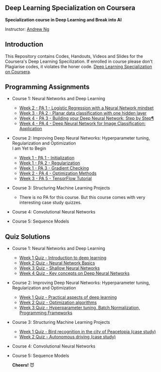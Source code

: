 ## Deep Learning Specialization on Coursera


**Specialization course in Deep Learning and Break into AI**

Instructor: [Andrew Ng](http://www.andrewng.org/)

## Introduction


This Repository contains Codes, Handouts, Videos and Slides for the Coursera's Deep Learning Specilization. If enrolled in course please don't Plagiarise codes, it violates the honer code. [Deep Learning Specialization on Coursera](https://www.coursera.org/specializations/deep-learning).


## Programming Assignments

- Course 1: Neural Networks and Deep Learning

  - [Week 2 - PA 1 - Logistic Regression with a Neural Network mindset](https://github.com/akhilesh-k/DeepLearning-AI-Specialization/blob/master/Neural%20Networks%20and%20Deep%20Learning/LogisticRegression/Logistic%20Regression%20with%20a%20Neural%20Network%20mindset-v3.ipynb)
  - [Week 3 - PA 2 - Planar data classification with one hidden layer](https://github.com/akhilesh-k/DeepLearning-AI-Specialization/blob/master/Neural%20Networks%20and%20Deep%20Learning/Planner%20Data%20classification/Planar%20data%20classification%20with%20one%20hidden%20layer%20v4.ipynb)
  - [Week 4 - PA 3 - Building your Deep Neural Network: Step by Step¶](https://github.com/akhilesh-k/DeepLearning-AI-Specialization/blob/master/Neural%20Networks%20and%20Deep%20Learning/Building%20your%20Deep%20Neural%20Network%20-%20Step%20by%20Step/Building%20your%20Deep%20Neural%20Network%20Step%20by%20Step%20v5.ipynb)
  - [Week 4 - PA 4 - Deep Neural Network for Image Classification: Application](https://github.com/akhilesh-k/DeepLearning-AI-Specialization/blob/master/Neural%20Networks%20and%20Deep%20Learning/Deep%20Neural%20Network%20Application_%20Image%20Classification/Deep%20Neural%20Network%20-%20Application%20v3.ipynb)

- Course 2: Improving Deep Neural Networks: Hyperparameter tuning, Regularization and Optimization <br>
  I am Yet to Begin

  - [Week 1 - PA 1 - Initialization](https://github.com/akhilesh-k/DeepLearning-AI-Specialization)
  - [Week 1 - PA 2 - Regularization](https://github.com/akhilesh-k/DeepLearning-AI-Specialization)
  - [Week 1 - PA 3 - Gradient Checking](https://github.com/akhilesh-k/DeepLearning-AI-Specialization)
  - [Week 2 - PA 4 - Optimization Methods](https://github.com/akhilesh-k/DeepLearning-AI-Specialization)
  - [Week 3 - PA 5 - TensorFlow Tutorial](https://github.com/akhilesh-k/DeepLearning-AI-Specialization)

- Course 3: Structuring Machine Learning Projects

  - There is no PA for this course. But this course comes with very interesting case study quizzes.
  
- Course 4: Convolutional Neural Networks
- Course 5: Sequence Models

## Quiz Solutions

- Course 1: Neural Networks and Deep Learning

  - [Week 1 Quiz - Introduction to deep learning](https://github.com/akhilesh-k/DeepLearning-AI-Specialization/blob/master/Quiz%20Solutions/W1-Quiz.md)
  - [Week 2 Quiz - Neural Network Basics](https://github.com/akhilesh-k/DeepLearning-AI-Specialization/blob/master/Quiz%20Solutions/W2-Quiz.pdf)
  - [Week 3 Quiz - Shallow Neural Networks](https://github.com/akhilesh-k/DeepLearning-AI-Specialization)
  - [Week 4 Quiz - Key concepts on Deep Neural Networks](https://github.com/akhilesh-k/DeepLearning-AI-Specialization)

- Course 2: Improving Deep Neural Networks: Hyperparameter tuning, Regularization and Optimization

  - [Week 1 Quiz - Practical aspects of deep learning](https://github.com/akhilesh-k/DeepLearning-AI-Specialization)
  - [Week 2 Quiz - Optimization algorithms](https://github.com/akhilesh-k/DeepLearning-AI-Specialization)
  - [Week 3 Quiz - Hyperparameter tuning, Batch Normalization, Programming Frameworks](https://github.com/akhilesh-k/DeepLearning-AI-Specialization)
  
- Course 3: Structuring Machine Learning Projects

  - [Week 1 Quiz - Bird recognition in the city of Peacetopia (case study)](https://github.com/akhilesh-k/DeepLearning-AI-Specialization)
  - [Week 2 Quiz - Autonomous driving (case study)](https://github.com/akhilesh-k/DeepLearning-AI-Specialization)

- Course 4: Convolutional Neural Networks
- Course 5: Sequence Models



   **Cheers!** 😈
